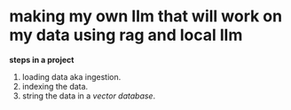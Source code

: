 # making my own llm that will work on my data using rag and local llm

**steps in a project**
1. loading data aka ingestion.
2. indexing the data.
3. string the data in a *vector database*.
